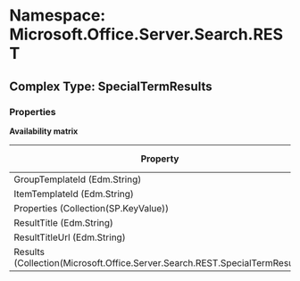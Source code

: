 # Namespace: Microsoft.Office.Server.Search.REST

## Complex Type: SpecialTermResults

### Properties

**Availability matrix**

Property | SPO | SP 2019 | SP 2016 | SP 2013
----------|:---:|:-------:|:-------:|:-------
GroupTemplateId (Edm.String) | ✅ | ✅ | ✅ | ✅
ItemTemplateId (Edm.String) | ✅ | ✅ | ✅ | ✅
Properties (Collection(SP.KeyValue)) | ✅ | ✅ | ✅ | ✅
ResultTitle (Edm.String) | ✅ | ✅ | ✅ | ✅
ResultTitleUrl (Edm.String) | ✅ | ✅ | ✅ | ✅
Results (Collection(Microsoft.Office.Server.Search.REST.SpecialTermResult)) | ✅ | ✅ | ✅ | ✅